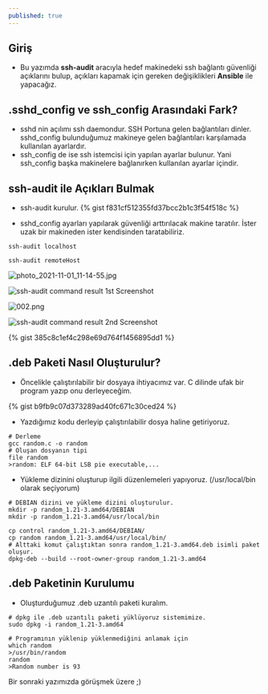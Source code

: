 ```yaml
---
published: true
---
```


## Giriş
  * Bu yazımda **ssh-audit** aracıyla hedef makinedeki ssh bağlantı güvenliği açıklarını bulup, açıkları kapamak için gereken değişiklikleri **Ansible** ile yapacağız.

## .sshd_config ve ssh_config Arasındaki Fark?
  * sshd nin açılımı ssh daemondur. SSH Portuna gelen bağlantıları dinler. sshd_config bulunduğumuz makineye gelen bağlantıları karşılamada kullanılan ayarlardır.
  * ssh_config de ise ssh istemcisi için yapılan ayarlar bulunur. Yani ssh_config başka makinelere bağlanırken kullanılan ayarlar içindir.

## ssh-audit ile Açıkları Bulmak

  * ssh-audit kurulur.
{% gist f831cf512355fd37bcc2b1c3f54f518c %}

  * sshd_config ayarları yapılarak güvenliği arttırılacak makine taratılır. İster uzak bir makineden ister kendisinden taratabiliriz.
  
  ```ssh-audit localhost```
  
  ```ssh-audit remoteHost```
  
  
  ![photo_2021-11-01_11-14-55.jpg]({{site.baseurl}}/_posts/photo_2021-11-01_11-14-55.jpg)

 
![ssh-audit command result 1st Screenshot]({{site.baseurl}}/https://berkanterbey.github.io/images/002.png)

![002.png]({{site.baseurl}}/_posts/002.png)


![ssh-audit command result 2nd Screenshot]({{site.baseurl}}/https://berkanterbey.github.io/images/003.png)

{% gist 385c8c1ef4c298e69d764f1456895dd1 %}


## .deb Paketi Nasıl Oluşturulur?

  * Öncelikle çalıştırılabilir bir dosyaya ihtiyacımız var. C dilinde ufak bir program yazıp onu derleyeceğim.

{% gist b9fb9c07d373289ad40fc671c30ced24 %}

  * Yazdığımız kodu derleyip çalıştırılabilir dosya haline getiriyoruz. 

```shell
# Derleme
gcc random.c -o random
# Oluşan dosyanın tipi
file random
>random: ELF 64-bit LSB pie executable,...
```
  * Yükleme dizinini oluşturup ilgili düzenlemeleri yapıyoruz. (/usr/local/bin olarak seçiyorum)

```shell
# DEBIAN dizini ve yükleme dizini oluşturulur.
mkdir -p random_1.21-3.amd64/DEBIAN
mkdir -p random_1.21-3.amd64/usr/local/bin

cp control random_1.21-3.amd64/DEBIAN/
cp random random_1.21-3.amd64/usr/local/bin/
# Alttaki komut çalıştıktan sonra random_1.21-3.amd64.deb isimli paket oluşur.
dpkg-deb --build --root-owner-group random_1.21-3.amd64
```


## .deb Paketinin Kurulumu

  * Oluşturduğumuz .deb uzantılı paketi kuralım.

```shell
# dpkg ile .deb uzantılı paketi yüklüyoruz sistemimize.
sudo dpkg -i random_1.21-3.amd64

# Programının yüklenip yüklenmediğini anlamak için
which random
>/usr/bin/random
random
>Random number is 93
```

Bir sonraki yazımızda görüşmek üzere ;)

